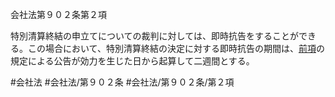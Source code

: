 会社法第９０２条第２項

特別清算終結の申立てについての裁判に対しては、即時抗告をすることができる。この場合において、特別清算終結の決定に対する即時抗告の期間は、[前項](会社法＿＿＿＿第９０２条第１項)の規定による公告が効力を生じた日から起算して二週間とする。

#会社法
#会社法/第９０２条
#会社法/第９０２条/第２項
